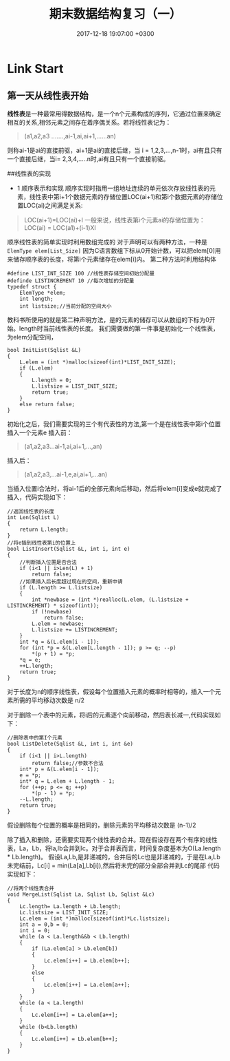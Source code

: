 ﻿---
layout: post
title: "期末数据结构复习（一）"
date: 2017-12-18 19:07:00 +0300
categories:
- Data_Struct
tags:
- Data_Struct
---

# Link Start
## 第一天从线性表开始
**线性表**是一种最常用得数据结构，是一个n个元素构成的序列，它通过位置来确定相互的关系,相邻元素之间存在着序偶关系。若将线性表记为：
>   (a1,a2,a3 .......,ai-1,ai,ai+1,......an) 

则称ai-1是ai的直接前驱，ai+1是ai的直接后继，当 i = 1,2,3,...,n-1时，ai有且只有一个直接后继，当i= 2,3,4,.....n时,ai有且只有一个直接前驱。

##线性表的实现
* 1 顺序表示和实现
顺序实现时指用一组地址连续的单元依次存放线性表的元素，线性表中第i+1个数据元素的存储位置LOC(ai+1)和第i个数据元素的存储位置LOC(ai)之间满足关系:
>   LOC(ai+1)=LOC(ai)+l
一般来说，线性表第i个元素ai的存储位置为：
    LOC(ai) = LOC(a1)+(i-1)Xl

顺序线性表的简单实现时利用数组完成的
对于声明可以有两种方法，一种是
``` ElemType elem[List_Size]```
因为C语言数组下标从0开始计数，可以把elem[0]用来储存顺序表的长度，将第i个元素储存在elem[i]内。
第二种方法时利用结构体
```
#define LIST_INT_SIZE 100 //线性表存储空间初始分配量
#definde LISTINCREMENT 10 //每次增加的分配量
typedef struct {
    ElemType *elem;
    int length;
    int listsize;//当前分配的空间大小
```
教科书所使用的就是第二种声明方法，是的元素的储存可以从数组的下标为0开始。length时当前线性表的长度。
我们需要做的第一件事是初始化一个线性表，为elem分配空间，
```
bool InitList(Sqlist &L)
{
	L.elem = (int *)malloc(sizeof(int)*LIST_INIT_SIZE);
	if (L.elem) 
	{
		L.length = 0;
		L.listsize = LIST_INIT_SIZE;
		return true;
	}
	else return false;
}
```
初始化之后，我们需要实现的三个有代表性的方法,第一个是在线性表中第i个位置插入一个元素e
插入前：
>   (a1,a2,a3...ai-1,ai,ai+1,...,an)

插入后：
>   (a1,a2,a3,...ai-1,e,ai,ai+1,...an)

当插入位置i合法时，将ai-1后的全部元素向后移动，然后将elem[i]变成e就完成了插入，代码实现如下：
```
//返回线性表的长度
int Len(Sqlist L)
{
	return L.length;
}
//将e插到线性表第i的位置上
bool ListInsert(Sqlist &L, int i, int e)
{
    //判断插入位置是否合法
	if (i<1 || i>Len(L) + 1)
		return false;
	//如果插入后长度超过现在的空间，重新申请
	if (L.length >= L.listsize)
	{
		int *newbase = (int *)realloc(L.elem, (L.listsize + LISTINCREMENT) * sizeof(int));
		if (!newbase)
			return false;
		L.elem = newbase;
		L.listsize += LISTINCREMENT;
	}
	int *q = &(L.elem[i - 1]);
	for (int *p = &(L.elem[L.length - 1]); p >= q; --p)
		*(p + 1) = *p;
	*q = e;
	++L.length;
	return true;
}
```
对于长度为n的顺序线性表，假设每个位置插入元素的概率时相等的，插入一个元素所需的平均移动次数是 n/2

对于删除一个表中的元素，将i后的元素逐个向前移动，然后表长减一,代码实现如下：
```
//删除表中的第I个元素
bool ListDelete(Sqlist &L, int i, int &e)
{
	if (i<1 || i>L.length)
		return false;//参数不合法
	int* p = &(L.elem[i - 1]);
	e = *p;
	int* q = L.elem + L.length - 1;
	for (++p; p <= q; ++p)
		*(p - 1) = *p;
	--L.length;
	return true;
}
```
假设删除每个位置的概率是相同的，删除元素的平均移动次数是
(n-1)/2

除了插入和删除，还需要实现两个线性表的合并。现在假设存在两个有序的线性表，La，Lb，将la,lb合并到lc。对于合并表而言，时间复杂度基本为O(La.length * Lb.length)。
假设La,Lb,是非递减的，合并后的Lc也是非递减的，于是在La,Lb未完结前，Lc[i] = min(La[a],Lb[i]),然后将未完的部分全部合并到Lc的尾部
代码实现如下：
```
//将两个线性表合并
void MergeList(Sqlist La, Sqlist Lb, Sqlist &Lc)
{
	Lc.length= La.length + Lb.length;
	Lc.listsize = LIST_INIT_SIZE;
	Lc.elem = (int *)malloc(sizeof(int)*Lc.listsize);
	int a = 0,b = 0;
	int i = 0;
	while (a < La.length&&b < Lb.length)
	{
		if (La.elem[a] > Lb.elem[b])
		{
			Lc.elem[i++] = Lb.elem[b++];
		}
		else
		{
			Lc.elem[i++] = La.elem[a++];
		}
	}
	while (a < La.length)
	{
		Lc.elem[i++] = La.elem[a++];
	}
	while (b<Lb.length)
	{
		Lc.elem[i++] = Lb.elem[b++];
	}
}
```